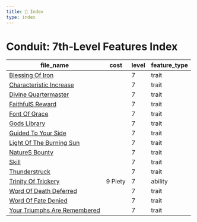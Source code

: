 ```yaml
---
title: 📑 Index
type: index
---
```


# Conduit: 7th-Level Features Index

| file_name                                                             | cost    | level | feature_type |
| --------------------------------------------------------------------- | ------- | ----- | ------------ |
| [Blessing Of Iron](../Blessing%20Of%20Iron)                           |         | 7     | trait        |
| [Characteristic Increase](../Characteristic%20Increase)               |         | 7     | trait        |
| [Divine Quartermaster](../Divine%20Quartermaster)                     |         | 7     | trait        |
| [FaithfulS Reward](../FaithfulS%20Reward)                             |         | 7     | trait        |
| [Font Of Grace](../Font%20Of%20Grace)                                 |         | 7     | trait        |
| [Gods Library](../Gods%20Library)                                     |         | 7     | trait        |
| [Guided To Your Side](../Guided%20To%20Your%20Side)                   |         | 7     | trait        |
| [Light Of The Burning Sun](../Light%20Of%20The%20Burning%20Sun)       |         | 7     | trait        |
| [NatureS Bounty](../NatureS%20Bounty)                                 |         | 7     | trait        |
| [Skill](../Skill)                                                     |         | 7     | trait        |
| [Thunderstruck](../Thunderstruck)                                     |         | 7     | trait        |
| [Trinity Of Trickery](../Trinity%20Of%20Trickery)                     | 9 Piety | 7     | ability      |
| [Word Of Death Deferred](../Word%20Of%20Death%20Deferred)             |         | 7     | trait        |
| [Word Of Fate Denied](../Word%20Of%20Fate%20Denied)                   |         | 7     | trait        |
| [Your Triumphs Are Remembered](../Your%20Triumphs%20Are%20Remembered) |         | 7     | trait        |
